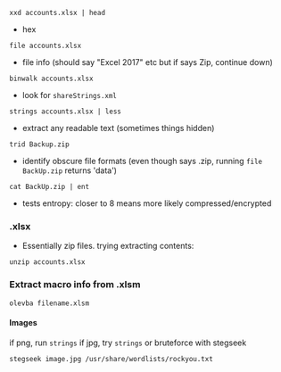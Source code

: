 ```
xxd accounts.xlsx | head
```
- hex

```
file accounts.xlsx
```
- file info (should say "Excel 2017" etc but if says Zip, continue down)

```
binwalk accounts.xlsx
```
- look for `shareStrings.xml`

```
strings accounts.xlsx | less
```
- extract any readable text (sometimes things hidden)

```
trid Backup.zip
```
- identify obscure file formats (even though says .zip, running `file BackUp.zip` returns 'data')

```
cat BackUp.zip | ent
```
- tests entropy: closer to 8 means more likely compressed/encrypted
### .xlsx
- Essentially zip files. trying extracting contents:
```
unzip accounts.xlsx
```
### Extract macro info from .xlsm
```
olevba filename.xlsm
```

#### Images
if png, run `strings`
if jpg, try `strings` or bruteforce with stegseek
```
stegseek image.jpg /usr/share/wordlists/rockyou.txt
```
